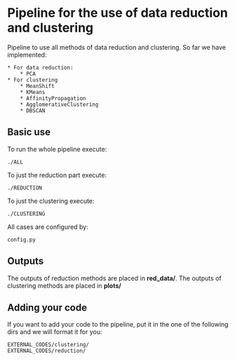# Pipeline for the use of data reduction and clustering
Pipeline to use all methods of data reduction and clustering.
So far we have implemented:

	* For data reduction:
		* PCA
	* For clustering
		* MeanShift
		* KMeans
		* AffinityPropagation
		* AgglomerativeClustering
		* DBSCAN

## Basic use
To run the whole pipeline execute:

	./ALL

To just the reduction part execute:

	./REDUCTION

To just the clustering execute:

	./CLUSTERING

All cases are configured by:

	config.py

## Outputs
The outputs of reduction methods are placed in **red_data/**.
The outputs of clustering methods are placed in **plots/**

## Adding your code
If you want to add your code to the pipeline, put it in the one of the following dirs and we will format it for you:

	EXTERNAL_CODES/clustering/
	EXTERNAL_CODES/reduction/

